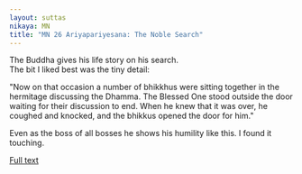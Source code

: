 ```yaml
---
layout: suttas
nikaya: MN
title: "MN 26 Ariyapariyesana: The Noble Search"
---
```


The Buddha gives his life story on his search.  
The bit I liked best was the tiny detail:  


"Now on that occasion a number of bhikkhus were sitting together in the hermitage discussing the Dhamma. The Blessed One stood outside the door waiting for their discussion to end. When he knew that it was over, he coughed and knocked, and the bhikkus opened the door for him."


Even as the boss of all bosses he shows his humility like this. I found it touching.

[Full text](https://www.dhammatalks.org/suttas/MN/MN26.html)
